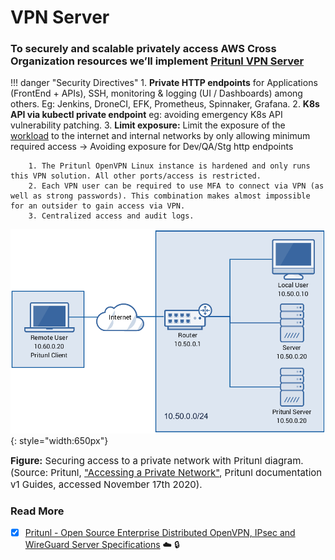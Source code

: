 # VPN Server

### To securely and scalable privately access AWS Cross Organization resources we’ll implement [Pritunl VPN Server](https://pritunl.com/)

!!! danger "Security Directives"
    1. **Private HTTP endpoints** for Applications (FrontEnd + APIs), SSH, monitoring & logging (UI / Dashboards) among others. Eg: Jenkins, DroneCI, EFK, Prometheus, Spinnaker, Grafana.
    2. **K8s API via kubectl private endpoint** eg: avoiding emergency K8s API vulnerability patching. 
    3. **Limit exposure:** Limit the exposure of the
    [workload](https://wa.aws.amazon.com/wat.concept.workload.en.html) to the internet and internal
    networks by only allowing minimum required access -> Avoiding exposure for Dev/QA/Stg http
    endpoints
    
        1. The Pritunl OpenVPN Linux instance is hardened and only runs this VPN solution. All other ports/access is restricted.
        2. Each VPN user can be required to use MFA to connect via VPN (as well as strong passwords). This combination makes almost impossible for an outsider to gain access via VPN.
        3. Centralized access and audit logs.
   
![leverage-vpn](/assets/images/diagrams/ref-architecture-vpn.png "Leverage"){: style="width:650px"}
<figcaption style="font-size:15px">
<b>Figure:</b> Securing access to a private network with Pritunl diagram.
(Source: Pritunl, 
<a href="https://docs.pritunl.com/docs/accessing-a-private-network">
"Accessing a Private Network"</a>,
Pritunl documentation v1 Guides, accessed November 17th 2020).
</figcaption>

### Read More
- [x] [Pritunl - Open Source Enterprise Distributed OpenVPN, IPsec and WireGuard Server Specifications](https://drive.google.com/file/d/1piF0pZSTwcV4oHTIh_VsqZzEWTK5_zlv/view?usp=sharing) :cloud: :lock: